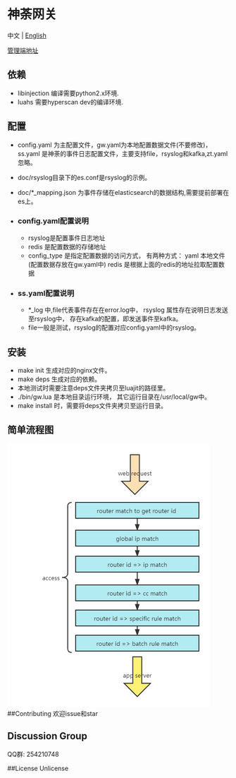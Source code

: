 
# 神荼网关
中文 | [English](./README_EN.md)

[管理端地址](https://github.com/jixindatech/shenshu)

## 依赖
- libinjection 编译需要python2.x环境.
- luahs 需要hyperscan dev的编译环境.

## 配置
- config.yaml 为主配置文件，gw.yaml为本地配置数据文件(不要修改)，
ss.yaml 是神荼的事件日志配置文件，主要支持file，rsyslog和kafka,zt.yaml忽略。
- doc/rsyslog目录下的es.conf是rsyslog的示例。
- doc/*_mapping.json 为事件存储在elasticsearch的数据结构,需要提前部署在es上。
- ### config.yaml配置说明
  - rsyslog是配置事件日志地址
  - redis 是配置数据的存储地址
  - config_type 是指定配置数据的访问方式， 有两种方式： yaml 本地文件(配置数据存放在gw.yaml中)
  redis 是根据上面的redis的地址拉取配置数据

- ### ss.yaml配置说明
  - *_log 中,file代表事件存在在error.log中， rsyslog 属性存在说明日志发送至rsyslog中，
  存在kafka的配置，即发送事件至kafka。
  - file一般是测试，rsyslog的配置对应config.yaml中的rsyslog。
  
## 安装
- make init 生成对应的nginx文件。
- make deps 生成对应的依赖。
- 本地测试时需要注意deps文件夹拷贝至luajit的路径里。
- ./bin/gw.lua 是本地目录运行环境， 其它运行目录在/usr/local/gw中。
- make install 时，需要将deps文件夹拷贝至运行目录。

## 简单流程图
![image](doc/images/flow.png)
##Contributing 
欢迎issue和star

## Discussion Group
QQ群: 254210748

##License
Unlicense

